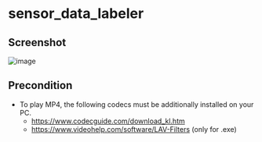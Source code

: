 # sensor_data_labeler

## Screenshot 
![image](https://github.com/sung-park/sensor_data_labeler/assets/31734973/dad043b5-897d-46d6-891e-8ed787fbb1b2)

## Precondition
- To play MP4, the following codecs must be additionally installed on your PC.
  - https://www.codecguide.com/download_kl.htm
  - https://www.videohelp.com/software/LAV-Filters (only for .exe)
